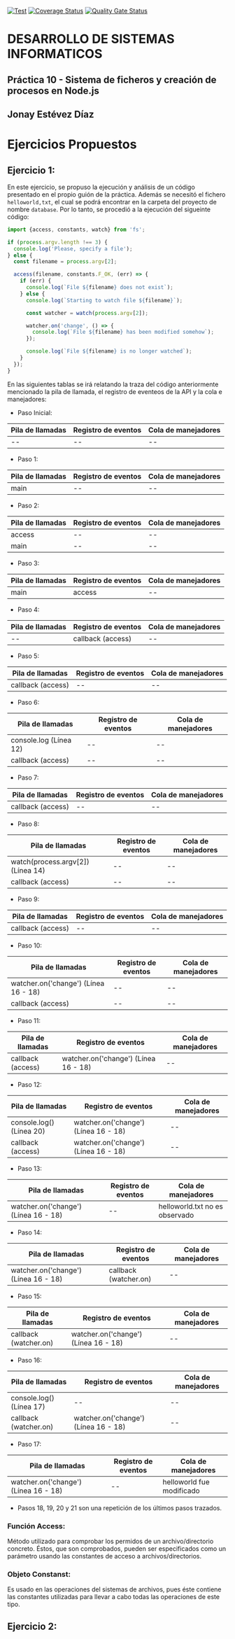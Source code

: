 [![Test](https://github.com/ULL-ESIT-INF-DSI-2122/ull-esit-inf-dsi-21-22-prct10-async-fs-process-alu0101100586/actions/workflows/node.js.yml/badge.svg?branch=main)](https://github.com/ULL-ESIT-INF-DSI-2122/ull-esit-inf-dsi-21-22-prct10-async-fs-process-alu0101100586/actions/workflows/node.js.yml)<space><space>
[![Coverage Status](https://coveralls.io/repos/github/ULL-ESIT-INF-DSI-2122/ull-esit-inf-dsi-21-22-prct10-async-fs-process-alu0101100586/badge.svg)](https://coveralls.io/github/ULL-ESIT-INF-DSI-2122/ull-esit-inf-dsi-21-22-prct10-async-fs-process-alu0101100586)<space><space>
[![Quality Gate Status](https://sonarcloud.io/api/project_badges/measure?project=ULL-ESIT-INF-DSI-2122_ull-esit-inf-dsi-21-22-prct10-async-fs-process-alu0101100586&metric=alert_status)](https://sonarcloud.io/summary/new_code?id=ULL-ESIT-INF-DSI-2122_ull-esit-inf-dsi-21-22-prct10-async-fs-process-alu0101100586)<space><space>

# DESARROLLO DE SISTEMAS INFORMATICOS  
## Práctica 10 - Sistema de ficheros y creación de procesos en Node.js  
## Jonay Estévez Díaz  
  
# Ejercicios Propuestos  
  
## Ejercicio 1:  
  
En este ejercicio, se propuso la ejecución y análisis de un código presentado en el propio guión de la práctica. Además se necesitó el fichero `helloworld,txt`, el cual se podrá encontrar en la carpeta del proyecto de nombre `database`. Por lo tanto, se procedió a la ejecución del sigueinte código:  
  
```typescript
import {access, constants, watch} from 'fs';

if (process.argv.length !== 3) {
  console.log('Please, specify a file');
} else {
  const filename = process.argv[2];

  access(filename, constants.F_OK, (err) => {
    if (err) {
      console.log(`File ${filename} does not exist`);
    } else {
      console.log(`Starting to watch file ${filename}`);

      const watcher = watch(process.argv[2]);

      watcher.on('change', () => {
        console.log(`File ${filename} has been modified somehow`);
      });

      console.log(`File ${filename} is no longer watched`);
    }
  });
}
```
  
En las siguientes tablas se irá relatando la traza del código anteriormente mencionado la pila de llamada, el registro de eventeos de la API y la cola e manejadores:  
* Paso Inicial:

| Pila de llamadas | Registro de eventos | Cola de manejadores |
| -- | -- | -- |
| -- | -- | -- |

* Paso 1:

| Pila de llamadas | Registro de eventos | Cola de manejadores |
| -- | -- | -- |
| main | -- | -- |

* Paso 2:

| Pila de llamadas | Registro de eventos | Cola de manejadores |
| -- | -- | -- |
| access | -- | -- |
| main | -- | -- |

* Paso 3:

| Pila de llamadas | Registro de eventos | Cola de manejadores |
| -- | -- | -- |
| main | access | -- |

* Paso 4:

| Pila de llamadas | Registro de eventos | Cola de manejadores |
| -- | -- | -- |
| -- | callback (access) | -- |

* Paso 5:

| Pila de llamadas | Registro de eventos | Cola de manejadores |
| -- | -- | -- |
| callback (access) | -- | -- |

* Paso 6:

| Pila de llamadas | Registro de eventos | Cola de manejadores |
| -- | -- | -- |
| console.log (Línea 12) | -- | -- |
| callback (access) | -- | -- |

* Paso 7:

| Pila de llamadas | Registro de eventos | Cola de manejadores |
| -- | -- | -- |
| callback (access) | -- | -- |

* Paso 8:

| Pila de llamadas | Registro de eventos | Cola de manejadores |
| -- | -- | -- |
| watch(process.argv[2]) (Línea 14) | -- | -- |
| callback (access) | -- | -- |

* Paso 9:

| Pila de llamadas | Registro de eventos | Cola de manejadores |
| -- | -- | -- |
| callback (access) | -- | -- |

* Paso 10:

| Pila de llamadas | Registro de eventos | Cola de manejadores |
| -- | -- | -- |
| watcher.on('change') (Línea 16 - 18) | -- | -- |
| callback (access) | -- | -- |

* Paso 11:

| Pila de llamadas | Registro de eventos | Cola de manejadores |
| -- | -- | -- |
| callback (access) | watcher.on('change') (Línea 16 - 18) | -- |

* Paso 12:

| Pila de llamadas | Registro de eventos | Cola de manejadores |
| -- | -- | -- |
| console.log() (Línea 20) | watcher.on('change') (Línea 16 - 18) | -- |
| callback (access) | watcher.on('change') (Línea 16 - 18) | -- |

* Paso 13:

| Pila de llamadas | Registro de eventos | Cola de manejadores |
| -- | -- | -- |
| watcher.on('change') (Línea 16 - 18) | -- | helloworld.txt no es observado |

* Paso 14:

| Pila de llamadas | Registro de eventos | Cola de manejadores |
| -- | -- | -- |
| watcher.on('change') (Línea 16 - 18) | callback (watcher.on) | -- |

* Paso 15:

| Pila de llamadas | Registro de eventos | Cola de manejadores |
| -- | -- | -- |
| callback (watcher.on) | watcher.on('change') (Línea 16 - 18) | -- |

* Paso 16:

| Pila de llamadas | Registro de eventos | Cola de manejadores |
| -- | -- | -- |
| console.log() (Línea 17) | -- | -- |
| callback (watcher.on) | watcher.on('change') (Línea 16 - 18) | -- |

* Paso 17:

| Pila de llamadas | Registro de eventos | Cola de manejadores |
| -- | -- | -- |
| watcher.on('change') (Línea 16 - 18) | -- | helloworld fue modificado |

* Pasos 18, 19, 20 y 21 son una repetición de los últimos pasos trazados.
  
### Función Access:  
  
Método utilizado para comprobar los permidos de un archivo/directorio concreto. Éstos, que son comprobados, pueden ser especificados como un parámetro usando las constantes de acceso a archivos/directorios.  
  
### Objeto Constanst:
  
Es usado en las operaciones del sistemas de archivos, pues éste contiene las constantes utilizadas para llevar a cabo todas las operaciones de este tipo.
  
## Ejercicio 2: 
  

